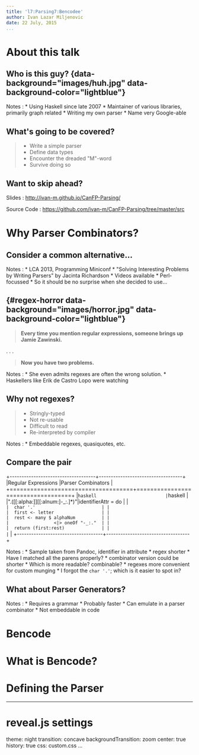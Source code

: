 ```yaml
---
title: 'l7:Parsing7:Bencodee'
author: Ivan Lazar Miljenovic
date: 22 July, 2015
...
```



About this talk
===============

## Who is this guy? {data-background="images/huh.jpg" data-background-color="lightblue"}

Notes
:   * Using Haskell since late 2007
    * Maintainer of various libraries, primarily graph related
    * Writing my own parser
    * Name very Google-able

## What's going to be covered?

> * Write a simple parser
> * Define data types
> * Encounter the dreaded "M"-word
> * Survive doing so

## Want to skip ahead?

Slides
:   <http://ivan-m.github.io/CanFP-Parsing/>

Source Code
:   <https://github.com/ivan-m/CanFP-Parsing/tree/master/src>

Why Parser Combinators?
=======================

## Consider a common alternative...

Notes
:   * LCA 2013, Programming Miniconf
    * "Solving Interesting Problems by Writing Parsers" by Jacinta
      Richardson
    * Videos available
    * Perl-focussed
    * So it should be no surprise when she decided to use...

## {#regex-horror data-background="images/horror.jpg" data-background-color="lightblue"}

> **Every time you mention regular expressions, someone brings up
> Jamie Zawinski.**

. . .

> **Now you have two problems.**

Notes
:   * She even admits regexes are often the wrong solution.
    * Haskellers like Erik de Castro Lopo were watching

## Why not regexes?

> * Stringly-typed
> * Not re-usable
> * Difficult to read
> * Re-interpreted by compiler

Notes
:   * Embeddable regexes, quasiquotes, etc.

## Compare the pair

+------------------------------------+-----------------------------------+
|Regular Expressions                 |Parser Combinators                 |
+====================================+===================================+
|```haskell                          |```haskell                         |
|"\.\([[:alpha:]][[:alnum:]-_:\.]*\)"|identifierAttr = do                |
|```                                 |  char '.'                         |
|                                    |  first <- letter                  |
|                                    |  rest <- many $ alphaNum          |
|                                    |                 <|> oneOf "-_:."  |
|                                    |  return (first:rest)              |
|                                    |```                                |
+------------------------------------+-----------------------------------+

Notes
:   * Sample taken from Pandoc, identifier in attribute
    * regex shorter
    * Have I matched all the parens properly?
    * combinator version could be shorter
    * Which is more readable? combinable?
    * regexes more convenient for custom munging
    * I forgot the `char '.'`; which is it easier to spot in?

## What about Parser Generators?

Notes
:    * Requires a grammar
     * Probably faster
     * Can emulate in a parser combinator
     * Not embeddable in code

Bencode
=======

# What is Bencode?

Defining the Parser
===================

---
# reveal.js settings
theme: night
transition: concave
backgroundTransition: zoom
center: true
history: true
css: custom.css
...
